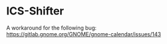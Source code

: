 # ICS-Shifter
A workaround for the following bug: https://gitlab.gnome.org/GNOME/gnome-calendar/issues/143
